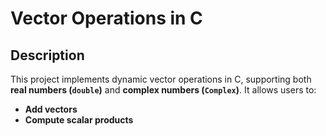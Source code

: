# Vector Operations in C

## Description
This project implements dynamic vector operations in C, supporting both **real numbers (`double`)** and **complex numbers (`Complex`)**. It allows users to:
- **Add vectors**
- **Compute scalar products**
